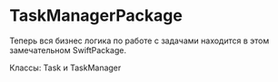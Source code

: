 # TaskManagerPackage

Теперь вся бизнес логика по работе с задачами находится 
в этом замечательном SwiftPackage.

Классы: Task и TaskManager
